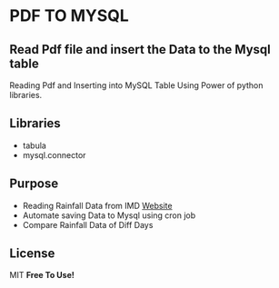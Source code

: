 # PDF TO MYSQL
## Read Pdf file and insert the Data to the Mysql table

Reading Pdf and Inserting into MySQL Table Using Power of python libraries.

## Libraries
- tabula
- mysql.connector

## Purpose
- Reading Rainfall Data from IMD [Website][imdurl]
- Automate saving Data to Mysql using cron job
- Compare Rainfall Data of Diff Days

## License

MIT
**Free To Use!**


 [imdurl]: <https://mausam.imd.gov.in/chennai/mcdata/dailyweekly.pdf>

